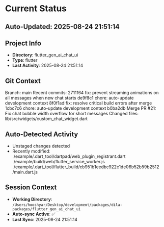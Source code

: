 # Current Status

## Auto-Updated: 2025-08-24 21:51:14

## Project Info
- **Directory**: flutter_gen_ai_chat_ui
- **Type**: flutter
- **Last Activity**: 2025-08-24 21:51:14

## Git Context
Branch: main
Recent commits:
2711164 fix: prevent streaming animations on all messages when new chat starts
de9f8c1 chore: auto-update development context
8f0f1ad fix: resolve critical build errors after merge
1cbc7c6 chore: auto-update development context
b0ba2db Merge PR #21: Fix chat bubble width overflow for short messages
Changed files: lib/src/widgets/custom_chat_widget.dart

## Auto-Detected Activity

- Unstaged changes detected
- Recently modified: ./example/.dart_tool/dartpad/web_plugin_registrant.dart
./example/build/web/flutter_service_worker.js
./example/.dart_tool/flutter_build/cb951b1eedbc922c1de06b52b59b2512/main.dart.js

## Session Context
- **Working Directory**: `/Users/hooshyar/Desktop/development/packages/dila-packages/flutter_gen_ai_chat_ui`
- **Auto-sync Active**: ✅
- **Last Sync**: 2025-08-24 21:51:14

